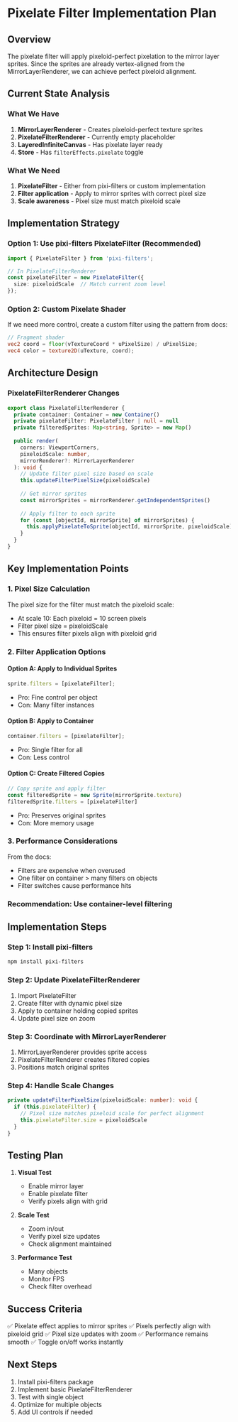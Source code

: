 # Pixelate Filter Implementation Plan

## Overview
The pixelate filter will apply pixeloid-perfect pixelation to the mirror layer sprites. Since the sprites are already vertex-aligned from the MirrorLayerRenderer, we can achieve perfect pixeloid alignment.

## Current State Analysis

### What We Have
1. **MirrorLayerRenderer** - Creates pixeloid-perfect texture sprites
2. **PixelateFilterRenderer** - Currently empty placeholder
3. **LayeredInfiniteCanvas** - Has pixelate layer ready
4. **Store** - Has `filterEffects.pixelate` toggle

### What We Need
1. **PixelateFilter** - Either from pixi-filters or custom implementation
2. **Filter application** - Apply to mirror sprites with correct pixel size
3. **Scale awareness** - Pixel size must match pixeloid scale

## Implementation Strategy

### Option 1: Use pixi-filters PixelateFilter (Recommended)
```typescript
import { PixelateFilter } from 'pixi-filters';

// In PixelateFilterRenderer
const pixelateFilter = new PixelateFilter({
  size: pixeloidScale  // Match current zoom level
});
```

### Option 2: Custom Pixelate Shader
If we need more control, create a custom filter using the pattern from docs:

```glsl
// Fragment shader
vec2 coord = floor(vTextureCoord * uPixelSize) / uPixelSize;
vec4 color = texture2D(uTexture, coord);
```

## Architecture Design

### PixelateFilterRenderer Changes
```typescript
export class PixelateFilterRenderer {
  private container: Container = new Container()
  private pixelateFilter: PixelateFilter | null = null
  private filteredSprites: Map<string, Sprite> = new Map()
  
  public render(
    corners: ViewportCorners,
    pixeloidScale: number,
    mirrorRenderer?: MirrorLayerRenderer
  ): void {
    // Update filter pixel size based on scale
    this.updateFilterPixelSize(pixeloidScale)
    
    // Get mirror sprites
    const mirrorSprites = mirrorRenderer.getIndependentSprites()
    
    // Apply filter to each sprite
    for (const [objectId, mirrorSprite] of mirrorSprites) {
      this.applyPixelateToSprite(objectId, mirrorSprite, pixeloidScale)
    }
  }
}
```

## Key Implementation Points

### 1. Pixel Size Calculation
The pixel size for the filter must match the pixeloid scale:
- At scale 10: Each pixeloid = 10 screen pixels
- Filter pixel size = pixeloidScale
- This ensures filter pixels align with pixeloid grid

### 2. Filter Application Options

#### Option A: Apply to Individual Sprites
```typescript
sprite.filters = [pixelateFilter];
```
- Pro: Fine control per object
- Con: Many filter instances

#### Option B: Apply to Container
```typescript
container.filters = [pixelateFilter];
```
- Pro: Single filter for all
- Con: Less control

#### Option C: Create Filtered Copies
```typescript
// Copy sprite and apply filter
const filteredSprite = new Sprite(mirrorSprite.texture)
filteredSprite.filters = [pixelateFilter]
```
- Pro: Preserves original sprites
- Con: More memory usage

### 3. Performance Considerations
From the docs:
- Filters are expensive when overused
- One filter on container > many filters on objects
- Filter switches cause performance hits

### Recommendation: Use container-level filtering

## Implementation Steps

### Step 1: Install pixi-filters
```bash
npm install pixi-filters
```

### Step 2: Update PixelateFilterRenderer
1. Import PixelateFilter
2. Create filter with dynamic pixel size
3. Apply to container holding copied sprites
4. Update pixel size on zoom

### Step 3: Coordinate with MirrorLayerRenderer
1. MirrorLayerRenderer provides sprite access
2. PixelateFilterRenderer creates filtered copies
3. Positions match original sprites

### Step 4: Handle Scale Changes
```typescript
private updateFilterPixelSize(pixeloidScale: number): void {
  if (this.pixelateFilter) {
    // Pixel size matches pixeloid scale for perfect alignment
    this.pixelateFilter.size = pixeloidScale
  }
}
```

## Testing Plan

1. **Visual Test**
   - Enable mirror layer
   - Enable pixelate filter
   - Verify pixels align with grid

2. **Scale Test**
   - Zoom in/out
   - Verify pixel size updates
   - Check alignment maintained

3. **Performance Test**
   - Many objects
   - Monitor FPS
   - Check filter overhead

## Success Criteria

✅ Pixelate effect applies to mirror sprites
✅ Pixels perfectly align with pixeloid grid
✅ Pixel size updates with zoom
✅ Performance remains smooth
✅ Toggle on/off works instantly

## Next Steps

1. Install pixi-filters package
2. Implement basic PixelateFilterRenderer
3. Test with single object
4. Optimize for multiple objects
5. Add UI controls if needed
